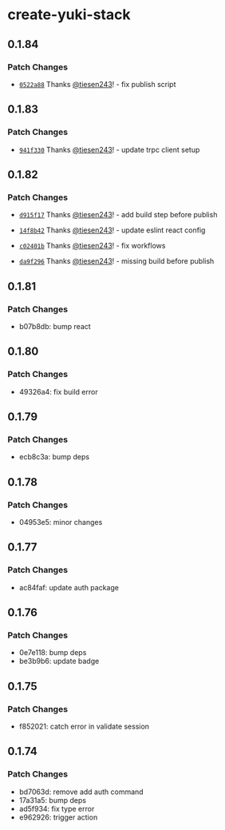 # create-yuki-stack

## 0.1.84

### Patch Changes

- [`0522a88`](https://github.com/tiesen243/create-yuki-stack/commit/0522a88ccfc656b2cbb6153acf7209cd7664f58a) Thanks [@tiesen243](https://github.com/tiesen243)! - fix publish script

## 0.1.83

### Patch Changes

- [`941f330`](https://github.com/tiesen243/create-yuki-stack/commit/941f3300fd95f2100cd36dfb133b8e5b01a59abc) Thanks [@tiesen243](https://github.com/tiesen243)! - update trpc client setup

## 0.1.82

### Patch Changes

- [`d915f17`](https://github.com/tiesen243/create-yuki-stack/commit/d915f17ed4e0f8473b800edb73e467f5f1c0a12f) Thanks [@tiesen243](https://github.com/tiesen243)! - add build step before publish

- [`14f8b42`](https://github.com/tiesen243/create-yuki-stack/commit/14f8b427c696bae7269b6042ceb20cf1ac5b9ee6) Thanks [@tiesen243](https://github.com/tiesen243)! - update eslint react config

- [`c02401b`](https://github.com/tiesen243/create-yuki-stack/commit/c02401b3095ca2e652dfa8fac7856588a058c44b) Thanks [@tiesen243](https://github.com/tiesen243)! - fix workflows

- [`da9f296`](https://github.com/tiesen243/create-yuki-stack/commit/da9f296ffc320f08b754fe956d1b45cd4d57f71b) Thanks [@tiesen243](https://github.com/tiesen243)! - missing build before publish

## 0.1.81

### Patch Changes

- b07b8db: bump react

## 0.1.80

### Patch Changes

- 49326a4: fix build error

## 0.1.79

### Patch Changes

- ecb8c3a: bump deps

## 0.1.78

### Patch Changes

- 04953e5: minor changes

## 0.1.77

### Patch Changes

- ac84faf: update auth package

## 0.1.76

### Patch Changes

- 0e7e118: bump deps
- be3b9b6: update badge

## 0.1.75

### Patch Changes

- f852021: catch error in validate session

## 0.1.74

### Patch Changes

- bd7063d: remove add auth command
- 17a31a5: bump deps
- ad5f934: fix type error
- e962926: trigger action
